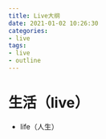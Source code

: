 ```yaml
---
title: Live大纲
date: 2021-01-02 10:26:30
categories:
- live
tags:
- live
- outline
---
```


# 生活（live）

- life（人生）